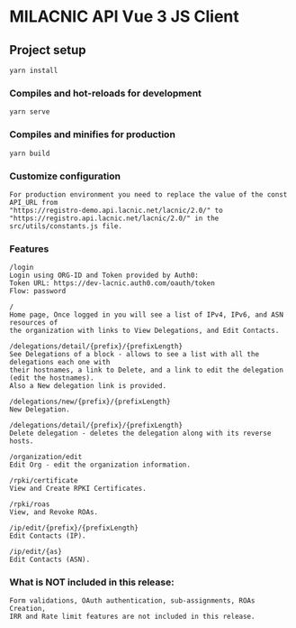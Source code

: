 # MILACNIC API Vue 3 JS Client

## Project setup
```
yarn install
```

### Compiles and hot-reloads for development
```
yarn serve
```

### Compiles and minifies for production
```
yarn build
```

### Customize configuration
```
For production environment you need to replace the value of the const API_URL from
"https://registro-demo.api.lacnic.net/lacnic/2.0/" to 
"https://registro.api.lacnic.net/lacnic/2.0/" in the src/utils/constants.js file.
```

### Features
```
/login
Login using ORG-ID and Token provided by Auth0: 
Token URL: https://dev-lacnic.auth0.com/oauth/token
Flow: password

/
Home page, Once logged in you will see a list of IPv4, IPv6, and ASN resources of
the organization with links to View Delegations, and Edit Contacts.

/delegations/detail/{prefix}/{prefixLength}
See Delegations of a block - allows to see a list with all the delegations each one with
their hostnames, a link to Delete, and a link to edit the delegation (edit the hostnames).
Also a New delegation link is provided.

/delegations/new/{prefix}/{prefixLength}
New Delegation.

/delegations/detail/{prefix}/{prefixLength}
Delete delegation - deletes the delegation along with its reverse hosts.

/organization/edit
Edit Org - edit the organization information.

/rpki/certificate
View and Create RPKI Certificates.

/rpki/roas
View, and Revoke ROAs.

/ip/edit/{prefix}/{prefixLength}
Edit Contacts (IP).

/ip/edit/{as}
Edit Contacts (ASN).
```

### What is NOT included in this release:
```
Form validations, OAuth authentication, sub-assignments, ROAs Creation, 
IRR and Rate limit features are not included in this release.
```
